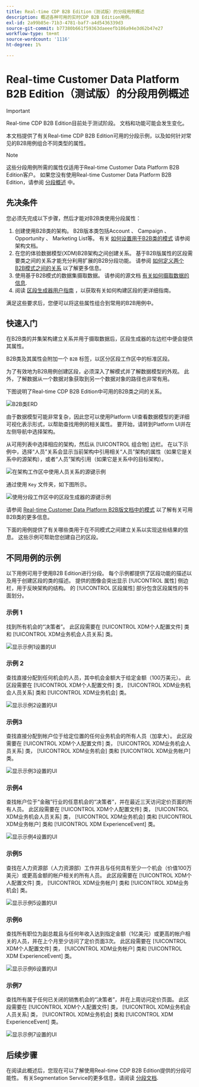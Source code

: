 ```yaml
---
title: Real-time CDP B2B Edition（测试版）的分段用例概述
description: 概述各种可用的实时CDP B2B Edition用例。
exl-id: 2a99b85e-71b3-4781-baf7-a4d5436339d3
source-git-commit: b77380b661f59363daeeefb186a94e3d62b47e27
workflow-type: tm+mt
source-wordcount: '1116'
ht-degree: 1%

---
```


# Real-time Customer Data Platform B2B Edition（测试版）的分段用例概述

<!-- This document relates to this [ticket](https://jira.corp.adobe.com/browse/PLAT-100468) -->

>[!IMPORTANT]
>
>Real-time CDP B2B Edition目前处于测试阶段。 文档和功能可能会发生变化。

本文档提供了有关Real-time CDP B2B Edition可用的分段示例，以及如何针对常见的B2B用例组合不同类型的属性。

>[!NOTE]
>
>这些分段用例所需的属性仅适用于Real-time Customer Data Platform B2B Edition客户。 如果您没有使用Real-time Customer Data Platform B2B Edition，请参阅 [分段概述](./segmentation-overview.md) 中。

## 先决条件

您必须先完成以下步骤，然后才能对B2B类使用分段属性：

1. 创建使用B2B类的架构。 B2B版本类包括Account 、 Campaign 、 Opportunity 、 Marketing List等。 有关 [如何设置用于B2B类的模式](../schemas/b2b.md) 请参阅架构文档。
1. 在您的体验数据模型(XDM)B2B架构之间创建关系。 基于B2B版属性的区段需要类之间的关系才能充分利用扩展的B2B分段功能。 请参阅 [如何定义两个B2B模式之间的关系](../../xdm/tutorials/relationship-b2b.md) 以了解更多信息。
1. 使用基于B2B模式的数据集摄取数据。 请参阅的源文档 [有关如何摄取数据的信息](../../sources/connectors/adobe-applications/marketo/marketo.md).
1. 阅读 [区段生成器用户指南](../../segmentation/ui/segment-builder.md) ，以获取有关如何构建区段的更详细指南。

满足这些要求后，您便可以将这些属性组合到常用的B2B用例中。

## 快速入门

在B2B类的并集架构建立关系并用于摄取数据后，区段生成器的左边栏中便会提供其属性。

B2B类及其属性会附加一个 `B2B` 标签，以区分区段工作区中的标准区段。

为了有效地为B2B用例创建区段，必须深入了解模式并了解数据模型的外观。 此外，了解数据从一个数据对象获取到另一个数据对象的路径也非常有用。

下图说明了Real-time CDP B2B Edition中可用的B2B类之间的关系。

![B2B类ERD](../assets/segmentation/b2b-classes.png)

由于数据模型可能非常复杂，因此您可以使用Platform UI查看数据模型的更详细可视化表示形式，以帮助查找用例的相关属性。 要开始，请转到Platform UI并在左侧导航中选择架构。

从可用列表中选择相应的架构，然后从 [!UICONTROL 组合物] 边栏。 在以下示例中，选择“人员”关系会显示当前架构中引用相关“人员”架构的属性（如果它是关系中的源架构），或者“人员”架构引用（如果它是关系中的目标架构）。

![在架构工作区中使用人员关系的源键示例](../assets/segmentation/source-key-schema-relationship-example.png)

通过使用 `Key` 文件夹，如下图所示。

![使用分段工作区中的区段生成器的源键示例](../assets/segmentation/source-key-segmentation-example.png)

请参阅 [Real-time Customer Data Platform B2B版文档中的模式](../schemas/b2b.md) 以了解有关可用B2B类的更多信息。

下面的用例提供了有关哪些类用于在不同模式之间建立关系以实现这些结果的信息。 这些示例可帮助您创建自己的区段。

## 不同用例的示例

以下用例可用于使用B2B Edition进行分段。 每个示例都提供了区段功能的描述以及用于创建区段的类的描述。 提供的图像会突出显示 [!UICONTROL 属性] 侧边栏，用于反映架构的结构。 的 [!UICONTROL 区段属性] 部分包含区段属性的书面划分。

### 示例 1

找到所有机会的“决策者”。 此区段需要在 [!UICONTROL XDM个人配置文件] 类和 [!UICONTROL XDM业务机会人员关系] 类。

![显示示例1设置的UI](../assets/segmentation/example-1.png)

### 示例 2

查找直接分配到任何机会的人员，其中机会金额大于给定金额（100万美元）。 此区段需要在 [!UICONTROL XDM个人配置文件] 类， [!UICONTROL XDM业务机会人员关系] 类和 [!UICONTROL XDM业务机会] 类。

![显示示例2设置的UI](../assets/segmentation/example-2.png)

### 示例3

查找直接分配到帐户位于给定位置的任何业务机会的所有人员（加拿大）。 此区段需要在 [!UICONTROL XDM个人配置文件] 类， [!UICONTROL XDM业务机会人员关系] 类， [!UICONTROL XDM业务机会] 类和 [!UICONTROL XDM业务帐户] 类。

![显示示例3设置的UI](../assets/segmentation/example-3.png)

### 示例4

查找帐户位于“金融”行业的任意机会的“决策者”，并在最近三天访问定价页面的所有人员。 此区段需要在 [!UICONTROL XDM个人配置文件] 类， [!UICONTROL XDM业务机会人员关系] 类， [!UICONTROL XDM业务机会] 类和 [!UICONTROL XDM业务帐户] 类和 [!UICONTROL XDM ExperienceEvent] 类。

![显示示例4设置的UI](../assets/segmentation/example-4.png)

### 示例5

查找在人力资源部（人力资源部）工作并且与任何具有至少一个机会（价值100万美元）或更高金额的帐户相关的所有人员。 此区段需要在 [!UICONTROL XDM个人配置文件] 类， [!UICONTROL XDM业务帐户] 类和 [!UICONTROL XDM业务机会] 类。

![显示示例5设置的UI](../assets/segmentation/example-5.png)

### 示例6

查找所有职位为副总裁且与任何年收入达到指定金额（1亿美元）或更高的帐户相关的人员，并在上个月至少访问了定价页面3次。 此区段需要在 [!UICONTROL XDM个人配置文件] 类， [!UICONTROL XDM业务帐户] 类和 [!UICONTROL XDM ExperienceEvent] 类。

![显示示例6设置的UI](../assets/segmentation/example-6.png)

### 示例7

查找所有属于任何已关闭的销售机会的“决策者”，并在上周访问定价页面。 此区段需要在 [!UICONTROL XDM个人配置文件] 类， [!UICONTROL XDM业务机会人员关系] 类， [!UICONTROL XDM业务机会] 类和 [!UICONTROL XDM ExperienceEvent] 类。

![显示示例7设置的UI](../assets/segmentation/example-7.png)

## 后续步骤

在阅读此概述后，您现在可以了解使用Real-time CDP B2B Edition提供的分段可能性。 有关Segmentation Service的更多信息，请阅读 [分段文档](../../segmentation/home.md).
